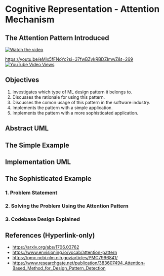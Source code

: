 # Cognitive Representation - Attention Mechanism

## The Attention Pattern Introduced
[![Watch the video](https://img.youtube.com/vi/eMlx5fFNoYc/0.jpg)](https://youtu.be/eMlx5fFNoYc?si=37fwBZykRBDZImwZ&t=269)

https://youtu.be/eMlx5fFNoYc?si=37fwBZykRBDZImwZ&t=269 [![YouTube Video Views](https://img.shields.io/youtube/views/eMlx5fFNoYc?style=social)](https://www.youtube.com/watch?v=eMlx5fFNoYc)


## Objectives
1. Investigates which type of ML design pattern it belongs to.
2. Discusses the rationale for using this pattern.
3. Discusses the comon usage of this pattern in the software industry.
4. Implements the pattern with a simple application.
5. Implements the pattern with a more sophisticated application.

## Abstract UML

## The Simple Example

## Implementation UML

## The Sophisticated Example
### 1. Problem Statement

### 2. Solving the Problem Using the Attention Pattern

### 3. Codebase Design Explained

## References (Hyperlink-only)
- https://arxiv.org/abs/1706.03762
- https://www.envisioning.io/vocab/attention-pattern
- https://pmc.ncbi.nlm.nih.gov/articles/PMC7996841/
- https://www.researchgate.net/publication/383607494_Attention-Based_Method_for_Design_Pattern_Detection